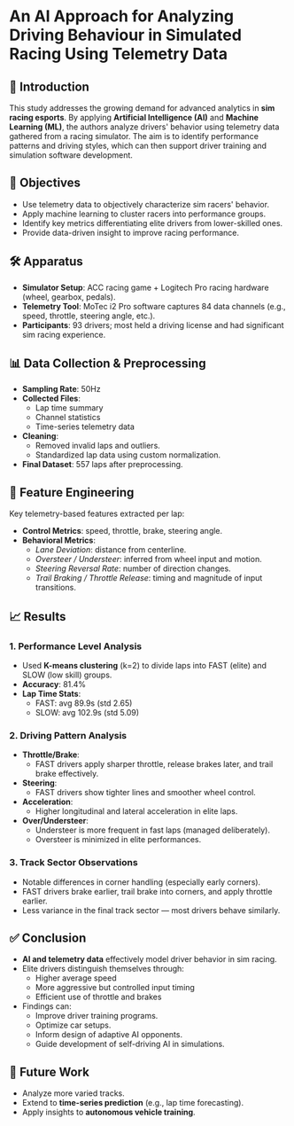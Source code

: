 # An AI Approach for Analyzing Driving Behaviour in Simulated Racing Using Telemetry Data

## 📘 Introduction

This study addresses the growing demand for advanced analytics in **sim racing esports**. By applying **Artificial Intelligence (AI)** and **Machine Learning (ML)**, the authors analyze drivers' behavior using telemetry data gathered from a racing simulator. The aim is to identify performance patterns and driving styles, which can then support driver training and simulation software development.

## 🎯 Objectives

- Use telemetry data to objectively characterize sim racers' behavior.
- Apply machine learning to cluster racers into performance groups.
- Identify key metrics differentiating elite drivers from lower-skilled ones.
- Provide data-driven insight to improve racing performance.

## 🛠️ Apparatus

- **Simulator Setup**: ACC racing game + Logitech Pro racing hardware (wheel, gearbox, pedals).
- **Telemetry Tool**: MoTec i2 Pro software captures 84 data channels (e.g., speed, throttle, steering angle, etc.).
- **Participants**: 93 drivers; most held a driving license and had significant sim racing experience.

## 📊 Data Collection & Preprocessing

- **Sampling Rate**: 50Hz
- **Collected Files**:
  - Lap time summary
  - Channel statistics
  - Time-series telemetry data
- **Cleaning**:
  - Removed invalid laps and outliers.
  - Standardized lap data using custom normalization.
- **Final Dataset**: 557 laps after preprocessing.

## 🧪 Feature Engineering

Key telemetry-based features extracted per lap:
- **Control Metrics**: speed, throttle, brake, steering angle.
- **Behavioral Metrics**:
  - *Lane Deviation*: distance from centerline.
  - *Oversteer / Understeer*: inferred from wheel input and motion.
  - *Steering Reversal Rate*: number of direction changes.
  - *Trail Braking / Throttle Release*: timing and magnitude of input transitions.

## 📈 Results

### 1. Performance Level Analysis

- Used **K-means clustering** (k=2) to divide laps into FAST (elite) and SLOW (low skill) groups.
- **Accuracy**: 81.4%
- **Lap Time Stats**:
  - FAST: avg 89.9s (std 2.65)
  - SLOW: avg 102.9s (std 5.09)

### 2. Driving Pattern Analysis

- **Throttle/Brake**:
  - FAST drivers apply sharper throttle, release brakes later, and trail brake effectively.
- **Steering**:
  - FAST drivers show tighter lines and smoother wheel control.
- **Acceleration**:
  - Higher longitudinal and lateral acceleration in elite laps.
- **Over/Understeer**:
  - Understeer is more frequent in fast laps (managed deliberately).
  - Oversteer is minimized in elite performances.

### 3. Track Sector Observations

- Notable differences in corner handling (especially early corners).
- FAST drivers brake earlier, trail brake into corners, and apply throttle earlier.
- Less variance in the final track sector — most drivers behave similarly.

## ✅ Conclusion

- **AI and telemetry data** effectively model driver behavior in sim racing.
- Elite drivers distinguish themselves through:
  - Higher average speed
  - More aggressive but controlled input timing
  - Efficient use of throttle and brakes
- Findings can:
  - Improve driver training programs.
  - Optimize car setups.
  - Inform design of adaptive AI opponents.
  - Guide development of self-driving AI in simulations.

## 🔮 Future Work

- Analyze more varied tracks.
- Extend to **time-series prediction** (e.g., lap time forecasting).
- Apply insights to **autonomous vehicle training**.
